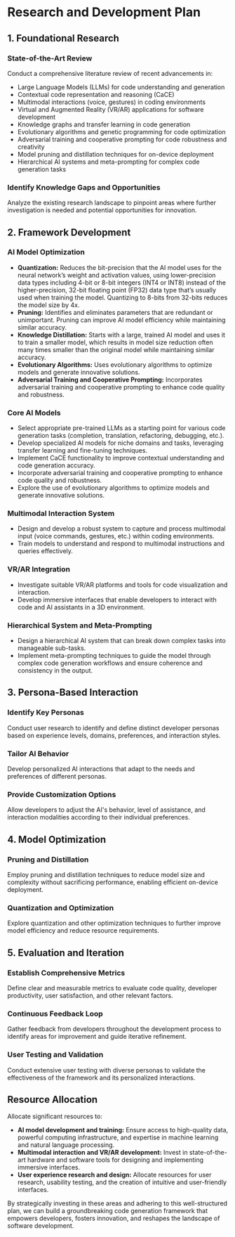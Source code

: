 
# Research and Development Plan

## 1. Foundational Research

### State-of-the-Art Review
Conduct a comprehensive literature review of recent advancements in:
- Large Language Models (LLMs) for code understanding and generation
- Contextual code representation and reasoning (CaCE)
- Multimodal interactions (voice, gestures) in coding environments
- Virtual and Augmented Reality (VR/AR) applications for software development
- Knowledge graphs and transfer learning in code generation
- Evolutionary algorithms and genetic programming for code optimization
- Adversarial training and cooperative prompting for code robustness and creativity
- Model pruning and distillation techniques for on-device deployment
- Hierarchical AI systems and meta-prompting for complex code generation tasks

### Identify Knowledge Gaps and Opportunities
Analyze the existing research landscape to pinpoint areas where further investigation is needed and potential opportunities for innovation.

## 2. Framework Development

### AI Model Optimization
- **Quantization:** Reduces the bit-precision that the AI model uses for the neural network’s weight and activation values, using lower-precision data types including 4-bit or 8-bit integers (INT4 or INT8) instead of the higher-precision, 32-bit floating point (FP32) data type that’s usually used when training the model. Quantizing to 8-bits from 32-bits reduces the model size by 4x.
- **Pruning:** Identifies and eliminates parameters that are redundant or unimportant. Pruning can improve AI model efficiency while maintaining similar accuracy.
- **Knowledge Distillation:** Starts with a large, trained AI model and uses it to train a smaller model, which results in model size reduction often many times smaller than the original model while maintaining similar accuracy.
- **Evolutionary Algorithms:** Uses evolutionary algorithms to optimize models and generate innovative solutions.
- **Adversarial Training and Cooperative Prompting:** Incorporates adversarial training and cooperative prompting to enhance code quality and robustness.


### Core AI Models
- Select appropriate pre-trained LLMs as a starting point for various code generation tasks (completion, translation, refactoring, debugging, etc.).
- Develop specialized AI models for niche domains and tasks, leveraging transfer learning and fine-tuning techniques.
- Implement CaCE functionality to improve contextual understanding and code generation accuracy.
- Incorporate adversarial training and cooperative prompting to enhance code quality and robustness.
- Explore the use of evolutionary algorithms to optimize models and generate innovative solutions.

### Multimodal Interaction System
- Design and develop a robust system to capture and process multimodal input (voice commands, gestures, etc.) within coding environments.
- Train models to understand and respond to multimodal instructions and queries effectively.

### VR/AR Integration
- Investigate suitable VR/AR platforms and tools for code visualization and interaction.
- Develop immersive interfaces that enable developers to interact with code and AI assistants in a 3D environment.

### Hierarchical System and Meta-Prompting
- Design a hierarchical AI system that can break down complex tasks into manageable sub-tasks.
- Implement meta-prompting techniques to guide the model through complex code generation workflows and ensure coherence and consistency in the output.

## 3. Persona-Based Interaction

### Identify Key Personas
Conduct user research to identify and define distinct developer personas based on experience levels, domains, preferences, and interaction styles.

### Tailor AI Behavior
Develop personalized AI interactions that adapt to the needs and preferences of different personas.

### Provide Customization Options
Allow developers to adjust the AI's behavior, level of assistance, and interaction modalities according to their individual preferences.

## 4. Model Optimization

### Pruning and Distillation
Employ pruning and distillation techniques to reduce model size and complexity without sacrificing performance, enabling efficient on-device deployment.

### Quantization and Optimization
Explore quantization and other optimization techniques to further improve model efficiency and reduce resource requirements.

## 5. Evaluation and Iteration

### Establish Comprehensive Metrics
Define clear and measurable metrics to evaluate code quality, developer productivity, user satisfaction, and other relevant factors.

### Continuous Feedback Loop
Gather feedback from developers throughout the development process to identify areas for improvement and guide iterative refinement.

### User Testing and Validation
Conduct extensive user testing with diverse personas to validate the effectiveness of the framework and its personalized interactions.

## Resource Allocation

Allocate significant resources to:
- **AI model development and training:** Ensure access to high-quality data, powerful computing infrastructure, and expertise in machine learning and natural language processing.
- **Multimodal interaction and VR/AR development:** Invest in state-of-the-art hardware and software tools for designing and implementing immersive interfaces.
- **User experience research and design:** Allocate resources for user research, usability testing, and the creation of intuitive and user-friendly interfaces.

By strategically investing in these areas and adhering to this well-structured plan, we can build a groundbreaking code generation framework that empowers developers, fosters innovation, and reshapes the landscape of software development.
